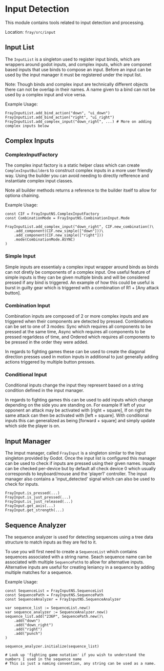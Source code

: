 # Input Detection

This module contains tools related to input detection and processing.

Location: `fray/src/input`

## Input List

The `InputList` is a singleton used to register input binds, which are wrappers around godot inputs, and complex inputs, which are componet based inputs that use binds to compose an input. Before an input can be used by the input manager it must be registered under the input list.

Note: Though binds and complex input are technically different objects there can not be overlap in their names. A name given to a bind can not be used by a complex input and vice versa.

Example Usage:

    FrayInputList.add_bind_action("down", "ui_down")
    FrayInputList.add_bind_action("right", "ui_right")
    FrayInputList.add_complex_input("down_right", ...) # More on adding complex inputs below

## Complex Inputs

### ComplexInputFactory

The complex input factory is a static helper class which can create `ComplexInputBuilder`s to construct complex inputs in a more user friendly way. Using the builder you can avoid needing to directly refference and instantiate complex input classes.

Note all builder methods returns a reference to the builder itself to allow for optiona chaining.

Example Usage:

    const CIF = FrayInputNS.ComplexInputFactory
    const CombinationMode = FrayInputNS.CombinationInput.Mode

    FrayInputList.add_complex_input("down_right", CIF.new_combination()\
        .add_component(CIF.new_simple(["down"]))\
        .add_component(CIF.new_simple(["right"]))
        .mode(CombinationMode.ASYNC)
    )

### Simple Input

Simple inputs are essentialy a complex input wrapper around binds as binds can not diretly be components of a complex input.
One useful feature of simple inputs is they can be given multiple binds and will be considered pressed if any bind is triggered. An example of how this could be useful is burst in guilty gear which is triggered with a combination of R1 + [Any attack button].

### Combination Input

Combination inputs are composed of 2 or more complex inputs and are triggered when their components are detected by pressed. Combinations can be set to one of 3 modes: Sync which requires all components to be pressed at the same time, Async which requires all components to be pressed regarldess of time, and Ordered which requires all components to be pressed in the order they were added.

In regards to fighting games these can be used to create the diagonal direction presses used in motion inputs in additional to just generally adding actions triggered by multiple button presses.

### Conditional Input

Conditional inputs change the input they represent based on a string condition defined in the input manager.

In regards to fighting games this can be used to add inputs which change depending on the side you are standing on. For example If left of your opponent an attack may be activated with [right + square], If on right the same attack can then be activated with [left + square]. With conditional inputs this can generalized as being [forward + square] and simply update which side the player is on.

## Input Manager

The imput manager, called `FrayInput` is a singleton similar to the Input singleton provided by Godot. Once the input list is configured this manager can be used to check if inputs are pressed using their given names. Inputs can be checked per-device but by default all check device 0 which usually corresponds to keyboard/mouse and the 'player1' controller. The input manager also contains a 'input_detected' signal which can also be used to check for inputs.

    FrayInput.is_pressed(...)
    FrayInput.is_just_pressed(...)
    FrayInput.is_just_released(...)
    FrayInput.get_axis(...)
    FrayInput.get_strength(...)

## Sequence Analyzer

The sequence analyzer is used for detecting sequences using a tree data structure to match inputs as they are fed to it.

To use you will first need to create a `SequenceList` which contains sequences associated with a string name. Seach sequence name can be associated with multiple `SequencePath`s to allow for alternative inputs. Alternative inputs are useful for creating leniancy in a sequence by adding multiple matches for a sequence.

Example Usage:

    const SequenceList = FrayInputNS.SequenceList
    const SequencePath = FrayInputNS.SequencePath
    const SequenceAnalyzer = FrayInputNS.SequenceAnalyzer

    var sequence_list := SequenceList.new()
    var sequence_analyzer := SequenceAnalyzer.new()
    sequence_list.add("236P", SequencePath.new()\
        .add("down")
        .add("down_right")
        .add("right")
        .add("punch")
    )

    sequence_analyzer.initialize(sequence_list)

    # Look up 'fighting game notation' if you wish to understand the numbers I used in the sequence name
    # This is just a naming convention, any string can be used as a name.